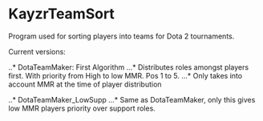 # KayzrTeamSort
Program used for sorting players into teams for Dota 2 tournaments.

Current versions:

..* DotaTeamMaker: First Algorithm
...* Distributes roles amongst players first. With priority from High to low MMR. Pos 1 to 5.
...* Only takes into account MMR at the time of player distribution

..* DotaTeamMaker_LowSupp
...* Same as DotaTeamMaker, only this gives low MMR players priority over support roles.
